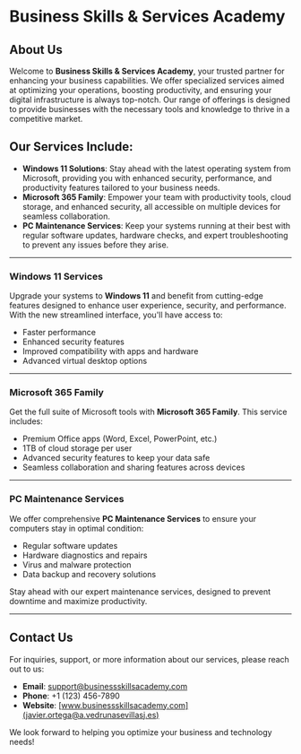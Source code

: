 # Business Skills & Services Academy

## About Us

Welcome to **Business Skills & Services Academy**, your trusted partner for enhancing your business capabilities. We offer specialized services aimed at optimizing your operations, boosting productivity, and ensuring your digital infrastructure is always top-notch. Our range of offerings is designed to provide businesses with the necessary tools and knowledge to thrive in a competitive market.

## Our Services Include:
- **Windows 11 Solutions**: Stay ahead with the latest operating system from Microsoft, providing you with enhanced security, performance, and productivity features tailored to your business needs.
- **Microsoft 365 Family**: Empower your team with productivity tools, cloud storage, and enhanced security, all accessible on multiple devices for seamless collaboration.
- **PC Maintenance Services**: Keep your systems running at their best with regular software updates, hardware checks, and expert troubleshooting to prevent any issues before they arise.

---

### Windows 11 Services

Upgrade your systems to **Windows 11** and benefit from cutting-edge features designed to enhance user experience, security, and performance. With the new streamlined interface, you'll have access to:
- Faster performance
- Enhanced security features
- Improved compatibility with apps and hardware
- Advanced virtual desktop options

---

### Microsoft 365 Family

Get the full suite of Microsoft tools with **Microsoft 365 Family**. This service includes:
- Premium Office apps (Word, Excel, PowerPoint, etc.)
- 1TB of cloud storage per user
- Advanced security features to keep your data safe
- Seamless collaboration and sharing features across devices

---

### PC Maintenance Services

We offer comprehensive **PC Maintenance Services** to ensure your computers stay in optimal condition:
- Regular software updates
- Hardware diagnostics and repairs
- Virus and malware protection
- Data backup and recovery solutions

Stay ahead with our expert maintenance services, designed to prevent downtime and maximize productivity.

---

## Contact Us

For inquiries, support, or more information about our services, please reach out to us:

- **Email**: support@businessskillsacademy.com
- **Phone**: +1 (123) 456-7890
- **Website**: [www.businessskillsacademy.com](javier.ortega@a.vedrunasevillasj.es)

We look forward to helping you optimize your business and technology needs!
